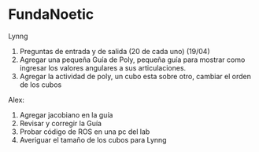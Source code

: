 # FundaNoetic

Lynng
1. Preguntas de entrada y de salida (20 de cada uno) (19/04)
2. Agregar una pequeña Guía de Poly, pequeña guía para mostrar como ingresar los valores angulares a sus articulaciones. 
3. Agregar la actividad de poly, un cubo esta sobre otro, cambiar el orden de los cubos

Alex:
1. Agregar jacobiano en la guía
2. Revisar y corregir la Guía
3. Probar código de ROS en una pc del lab
4. Averiguar el tamaño de los cubos para Lynng

